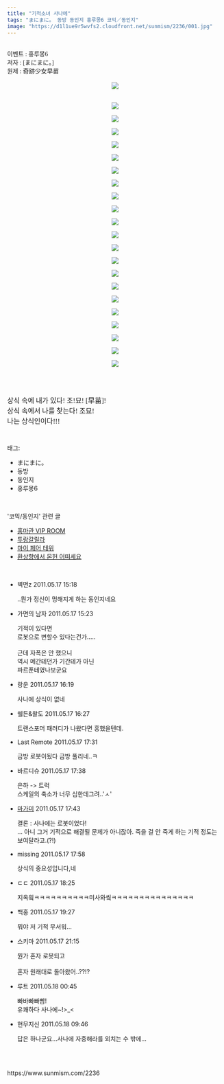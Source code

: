 ```yaml
---
title: "기적소녀 사나에"
tags: "まにまに。 동방 동인지 홍루몽6 코믹／동인지"
image: "https://d1l1ue9r5wvfs2.cloudfront.net/sunmism/2236/001.jpg"
---
```

<div class="article">
<div class="jb-article"><br/>
<span style="FONT-FAMILY: Dotum">이벤트 : 홍루몽6</span><br/>
<span style="FONT-FAMILY: Dotum">저자 : [まにまに。]</span><br/>
<span style="FONT-FAMILY: Dotum">원제 : 奇跡少女早苗</span><br/>
<br/>
<p style="MARGIN: 0px"></p><div class="imageblock center" style="text-align: center; clear: both;"><img src="{{ site.imgserver9 }}/sunmism/2236/001.jpg"/></div><p></p><br/>
<p style="MARGIN: 0px"></p><div class="imageblock center" style="text-align: center; clear: both;"><img src="{{ site.imgserver9 }}/sunmism/2236/002.jpg"/></div><p></p>
<p style="MARGIN: 0px"></p><div class="imageblock center" style="text-align: center; clear: both;"><img src="{{ site.imgserver9 }}/sunmism/2236/003.jpg"/></div><p></p>
<p style="MARGIN: 0px"></p><div class="imageblock center" style="text-align: center; clear: both;"><img src="{{ site.imgserver9 }}/sunmism/2236/004.jpg"/></div><p></p>
<p style="MARGIN: 0px"></p><div class="imageblock center" style="text-align: center; clear: both;"><img src="{{ site.imgserver9 }}/sunmism/2236/005.jpg"/></div><p></p>
<p style="MARGIN: 0px"></p><div class="imageblock center" style="text-align: center; clear: both;"><img src="{{ site.imgserver9 }}/sunmism/2236/006.jpg"/></div><p></p>
<p style="MARGIN: 0px"></p><div class="imageblock center" style="text-align: center; clear: both;"><img src="{{ site.imgserver9 }}/sunmism/2236/007.jpg"/></div><p></p>
<p style="MARGIN: 0px"></p><div class="imageblock center" style="text-align: center; clear: both;"><img src="{{ site.imgserver9 }}/sunmism/2236/008.jpg"/></div><p></p>
<p style="MARGIN: 0px"></p><div class="imageblock center" style="text-align: center; clear: both;"><img src="{{ site.imgserver9 }}/sunmism/2236/009.jpg"/></div><p></p>
<p style="MARGIN: 0px"></p><div class="imageblock center" style="text-align: center; clear: both;"><img src="{{ site.imgserver9 }}/sunmism/2236/010.jpg"/></div><p></p>
<p style="MARGIN: 0px"></p><div class="imageblock center" style="text-align: center; clear: both;"><img src="{{ site.imgserver9 }}/sunmism/2236/011.jpg"/></div><p></p>
<p style="MARGIN: 0px"></p><div class="imageblock center" style="text-align: center; clear: both;"><img src="{{ site.imgserver9 }}/sunmism/2236/012.jpg"/></div><p></p>
<p style="MARGIN: 0px"></p><div class="imageblock center" style="text-align: center; clear: both;"><img src="{{ site.imgserver9 }}/sunmism/2236/013.jpg"/></div><p></p>
<p style="MARGIN: 0px"></p><div class="imageblock center" style="text-align: center; clear: both;"><img src="{{ site.imgserver9 }}/sunmism/2236/014.jpg"/></div><p></p>
<p style="MARGIN: 0px"></p><div class="imageblock center" style="text-align: center; clear: both;"><img src="{{ site.imgserver9 }}/sunmism/2236/015.jpg"/></div><p></p>
<p style="MARGIN: 0px"></p><div class="imageblock center" style="text-align: center; clear: both;"><img src="{{ site.imgserver9 }}/sunmism/2236/016.jpg"/></div><p></p>
<p style="MARGIN: 0px"></p><div class="imageblock center" style="text-align: center; clear: both;"><img src="{{ site.imgserver9 }}/sunmism/2236/017.jpg"/></div><p></p>
<p style="MARGIN: 0px"></p><div class="imageblock center" style="text-align: center; clear: both;"><img src="{{ site.imgserver9 }}/sunmism/2236/018.jpg"/></div><p></p>
<p style="MARGIN: 0px"></p><div class="imageblock center" style="text-align: center; clear: both;"><img src="{{ site.imgserver9 }}/sunmism/2236/019.jpg"/></div><p></p>
<p style="MARGIN: 0px"></p><div class="imageblock center" style="text-align: center; clear: both;"><img src="{{ site.imgserver9 }}/sunmism/2236/020.jpg"/></div><p></p>
<p style="MARGIN: 0px"></p><div class="imageblock center" style="text-align: center; clear: both;"><img src="{{ site.imgserver9 }}/sunmism/2236/021.jpg"/></div><p></p>
<p style="MARGIN: 0px"></p><div class="imageblock center" style="text-align: center; clear: both;"><img src="{{ site.imgserver9 }}/sunmism/2236/022.jpg"/></div><p></p><br/>
<br/><br/>
<span style="FONT-FAMILY: Dotum"><span style="FONT-SIZE: 12pt">상식 속에 내가 있다! 조!묘! [早苗]!</span></span><br/>
<span style="FONT-FAMILY: Dotum"><span style="FONT-SIZE: 12pt">상식 속에서 나를 찾는다! 조묘!</span></span><br/>
<span style="FONT-FAMILY: Dotum"><span style="FONT-SIZE: 12pt">나는 상식인이다!!!</span></span><div style="text-align:center;margin:10px 0 10px 0;clear:both"><div style="display:inline;text-align:center;">
</div><div style="display:inline;text-align:center;">
</div></div> </div></div><br/>
<div class="tagTrail">
<p>태그: </p>
<ul>
<li>まにまに。</li>
<li>동방</li>
<li>동인지</li>
<li>홍루몽6</li>
</ul>
</div><br/>
<div class="another">
<p>'코믹/동인지' 관련 글</p>
<ul>
<li><a href="/sunmism_2251">홍마관 VIP ROOM</a></li>
<li><a href="/sunmism_2250">투랑갈릴라</a></li>
<li><a href="/sunmism_2234">마이 페어 테위</a></li>
<li><a href="/sunmism_2233">환상향에서 몬헌 어떠세요</a></li>
</ul>
</div><br/>
<div class="jb-discuss-list jb-discuss-list-comment">
<ul class="jb-discuss-list-level-1">
<li class="rp_general" id="comment9553068">
<div class="jb-discuss jb-discuss-comment">
<div class="jb-discuss-information jb-discuss-information-comment">
<span class="jb-discuss-information-name">벽면z</span>
<span class="jb-discuss-information-date">2011.05.17 15:18 </span>
</div>
<p class="jb-discuss-content jb-discuss-content-comment">..뭔가 정신이 멍해지게 하는 동인지네요</p>
</div>
</li>
<li class="rp_general" id="comment9553079">
<div class="jb-discuss jb-discuss-comment">
<div class="jb-discuss-information jb-discuss-information-comment">
<span class="jb-discuss-information-name">가면의 남자</span>
<span class="jb-discuss-information-date">2011.05.17 15:23 </span>
</div>
<p class="jb-discuss-content jb-discuss-content-comment">기적이 있다면<br/>
로봇으로 변할수 있다는건가.....<br/>
<br/>
근데 자폭은 안 했으니<br/>
역시 메간테던가 기간테가 아닌<br/>
파르푼테였나보군요</p>
</div>
</li>
<li class="rp_general" id="comment9553252">
<div class="jb-discuss jb-discuss-comment">
<div class="jb-discuss-information jb-discuss-information-comment">
<span class="jb-discuss-information-name">랑운</span>
<span class="jb-discuss-information-date">2011.05.17 16:19 </span>
</div>
<p class="jb-discuss-content jb-discuss-content-comment">사나에 상식이 없네</p>
</div>
</li>
<li class="rp_general" id="comment9553271">
<div class="jb-discuss jb-discuss-comment">
<div class="jb-discuss-information jb-discuss-information-comment">
<span class="jb-discuss-information-name">쉘든&amp;왈도</span>
<span class="jb-discuss-information-date">2011.05.17 16:27 </span>
</div>
<p class="jb-discuss-content jb-discuss-content-comment">트랜스포머 패러디가 나왔다면 흥했을텐데.</p>
</div>
</li>
<li class="rp_general" id="comment9553491">
<div class="jb-discuss jb-discuss-comment">
<div class="jb-discuss-information jb-discuss-information-comment">
<span class="jb-discuss-information-name">Last Remote</span>
<span class="jb-discuss-information-date">2011.05.17 17:31 </span>
</div>
<p class="jb-discuss-content jb-discuss-content-comment">금방 로봇이됬다 금방 풀리네..ㅋ</p>
</div>
</li>
<li class="rp_general" id="comment9553511">
<div class="jb-discuss jb-discuss-comment">
<div class="jb-discuss-information jb-discuss-information-comment">
<span class="jb-discuss-information-name">바르디슈</span>
<span class="jb-discuss-information-date">2011.05.17 17:38 </span>
</div>
<p class="jb-discuss-content jb-discuss-content-comment">은하 -&gt; 트럭<br/>
스케일의 축소가 너무 심한데그려..'ㅅ'</p>
</div>
</li>
<li class="rp_general" id="comment9553521">
<div class="jb-discuss jb-discuss-comment">
<div class="jb-discuss-information jb-discuss-information-comment">
<span class="jb-discuss-information-name"> <a href="http://magamikyo.egloos.com" onclick="return openLinkInNewWindow(this)">마가미</a></span>
<span class="jb-discuss-information-date">2011.05.17 17:43 </span>
</div>
<p class="jb-discuss-content jb-discuss-content-comment">결론 : 사나에는 로봇이었다!<br/>
... 아니 그거 기적으로 해결될 문제가 아니잖아. 죽을 걸 안 죽게 하는 기적 정도는 보여달라고.(?!)</p>
</div>
</li>
<li class="rp_general" id="comment9553571">
<div class="jb-discuss jb-discuss-comment">
<div class="jb-discuss-information jb-discuss-information-comment">
<span class="jb-discuss-information-name">missing</span>
<span class="jb-discuss-information-date">2011.05.17 17:58 </span>
</div>
<p class="jb-discuss-content jb-discuss-content-comment">상식의 중요성입니다,네</p>
</div>
</li>
<li class="rp_general" id="comment9553672">
<div class="jb-discuss jb-discuss-comment">
<div class="jb-discuss-information jb-discuss-information-comment">
<span class="jb-discuss-information-name">ㄷㄷ</span>
<span class="jb-discuss-information-date">2011.05.17 18:25 </span>
</div>
<p class="jb-discuss-content jb-discuss-content-comment">지옥읰ㅋㅋㅋㅋㅋㅋㅋㅋㅋㅋ미사와앀ㅋㅋㅋㅋㅋㅋㅋㅋㅋㅋㅋㅋㅋㅋㅋ</p>
</div>
</li>
<li class="rp_general" id="comment9553877">
<div class="jb-discuss jb-discuss-comment">
<div class="jb-discuss-information jb-discuss-information-comment">
<span class="jb-discuss-information-name">백홍</span>
<span class="jb-discuss-information-date">2011.05.17 19:27 </span>
</div>
<p class="jb-discuss-content jb-discuss-content-comment">뭐야 저 기적 무서워...</p>
</div>
</li>
<li class="rp_general" id="comment9554467">
<div class="jb-discuss jb-discuss-comment">
<div class="jb-discuss-information jb-discuss-information-comment">
<span class="jb-discuss-information-name">스키마</span>
<span class="jb-discuss-information-date">2011.05.17 21:15 </span>
</div>
<p class="jb-discuss-content jb-discuss-content-comment">뭔가 혼자 로봇되고<br/>
<br/>
혼자 원래대로 돌아왔어..??!?</p>
</div>
</li>
<li class="rp_general" id="comment9555125">
<div class="jb-discuss jb-discuss-comment">
<div class="jb-discuss-information jb-discuss-information-comment">
<span class="jb-discuss-information-name">루트</span>
<span class="jb-discuss-information-date">2011.05.18 00:45 </span>
</div>
<p class="jb-discuss-content jb-discuss-content-comment">빠바빠빠빰!<br/>
유쾌하다 사나에~!&gt;_&lt;</p>
</div>
</li>
<li class="rp_general" id="comment9556864">
<div class="jb-discuss jb-discuss-comment">
<div class="jb-discuss-information jb-discuss-information-comment">
<span class="jb-discuss-information-name">현무지신</span>
<span class="jb-discuss-information-date">2011.05.18 09:46 </span>
</div>
<p class="jb-discuss-content jb-discuss-content-comment">답은 하나군요...사나에 자중해라를 외치는 수 밖에...</p>
</div>
</li>
</ul>
</div><br/>
<br/>
<p id="refer">https://www.sunmism.com/2236</p>
<br/>
